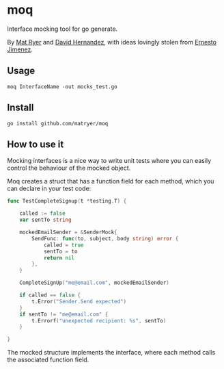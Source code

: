 # moq

Interface mocking tool for go generate.

By [Mat Ryer](https://twitter.com/matryer) and [David Hernandez](https://github.com/dahernan), with ideas lovingly stolen from [Ernesto Jimenez](https://github.com/ernesto-jimenez).

## Usage

```
moq InterfaceName -out mocks_test.go
```

## Install

```
go install github.com/matryer/moq
```

## How to use it

Mocking interfaces is a nice way to write unit tests where you can easily control the behaviour of the mocked object.

Moq creates a struct that has a function field for each method, which you can declare in your test code:

```go
func TestCompleteSignup(t *testing.T) {

	called := false
	var sentTo string 

	mockedEmailSender = &SenderMock{
		SendFunc: func(to, subject, body string) error {
			called = true
			sentTo = to
			return nil
		},
	}

	CompleteSignUp("me@email.com", mockedEmailSender)

	if called == false {
		t.Error("Sender.Send expected")
	}
	if sentTo != "me@email.com" {
		t.Errorf("unexpected recipient: %s", sentTo)
	}

}
```

The mocked structure implements the interface, where each method calls the associated function field.